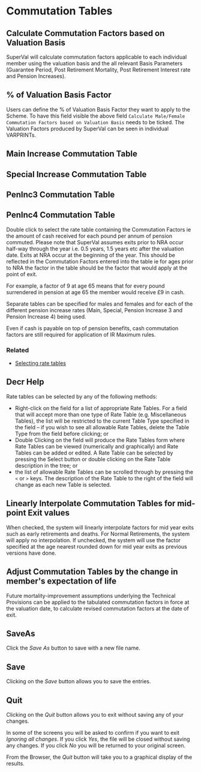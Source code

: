 # Commutation Tables



## Calculate Commutation Factors based on Valuation Basis

SuperVal will calculate commutation factors applicable to each
individual member using the valuation basis and the all relevant Basis
Parameters (Guarantee Period, Post Retirement Mortality, Post Retirement
Interest rate and Pension Increases).

## % of Valuation Basis Factor

Users
can define the % of Valuation Basis Factor they want to apply to the
Scheme. To have this field visible the above field `Calculate
Male/Female Commutation Factors based on Valuation Basis` needs to be
ticked. The Valuation Factors produced by SuperVal can be seen in
individual VARPRINTs.

## Main Increase Commutation Table

## Special Increase Commutation Table

## PenInc3 Commutation Table

## PenInc4 Commutation Table

Double click to select the rate table containing the Commutation Factors
ie the amount of cash received for each pound per annum of pension
commuted. Please note that SuperVal assumes exits prior to NRA occur
half-way through the year i.e. 0.5 years, 1.5 years etc after the
valuation date. Exits at NRA occur at the beginning of the year. This
should be reflected in the Commutation Factors entered into the table ie
for ages prior to NRA the factor in the table should be the factor that
would apply at the point of exit.

For example, a factor of 9 at age 65 means that for every pound
surrendered in pension at age 65 the member would receive £9 in cash.

Separate tables can be specified for males and females and for each of
the different pension increase rates (Main, Special, Pension Increase 3
and Pension Increase 4) being used.

Even if cash is payable on top of pension benefits, cash commutation
factors are still required for application of IR Maximum rules.

### Related



-   [Selecting rate tables](selecting_rate_tables.md)

## Decr Help

Rate tables can be selected by any of the following methods:

-   Right-click on the field for a list of appropriate Rate Tables. For
    a field that will accept more than one type of Rate Table (e.g.
    Miscellaneous Tables), the list will be restricted to the current
    Table Type specified in the field – if you wish to see all allowable
    Rate Tables, delete the Table Type from the field before clicking;
    or
-   Double Clicking on the field will produce the Rate Tables form where
    Rate Tables can be viewed (numerically and graphically) and Rate
    Tables can be added or edited. A Rate Table can be selected by
    pressing the Select button or double clicking on the Rate Table
    description in the tree; or
-   the list of allowable Rate Tables can be scrolled through by
    pressing the `<` or `>` keys. The description of the Rate Table to
    the right of the field will change as each new Table is selected.

## Linearly Interpolate Commutation Tables for mid-point Exit values

When checked, the system will linearly interpolate factors for mid year
exits such as early retirements and deaths. For Normal Retirements, the
system will apply no interpolation. If unchecked, the system will use
the factor specified at the age nearest rounded down for mid year exits
as previous versions have done.

## Adjust Commutation Tables by the change in member's expectation of life

Future mortality-improvement assumptions underlying the Technical Provisions can be applied to the tabulated commutation factors in force at the valuation date, to calculate revised commutation factors at the date of exit.

## SaveAs

Click the _Save As_ button to save with a new file name.

## Save

Clicking on the _Save_ button allows you to save the entries.

## Quit

Clicking on the _Quit_ button allows you to exit without saving any of
your changes.

In some of the screens you will be asked to confirm if you want to exit
_Ignoring all changes_. If you click _Yes_, the file will be closed
without saving any changes. If you click _No_ you will be returned to your
original screen.

From the Browser, the _Quit_ button will take you to a graphical display
of the results.